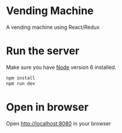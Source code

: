 # Vending Machine

A vending machine using React/Redux

# Run the server

Make sure you have [Node](https://nodejs.org) version 6 installed.

```sh
npm install
npm run dev
```

# Open in browser

 Open [http://localhost:8080](http://localhost:8080) in your browser
